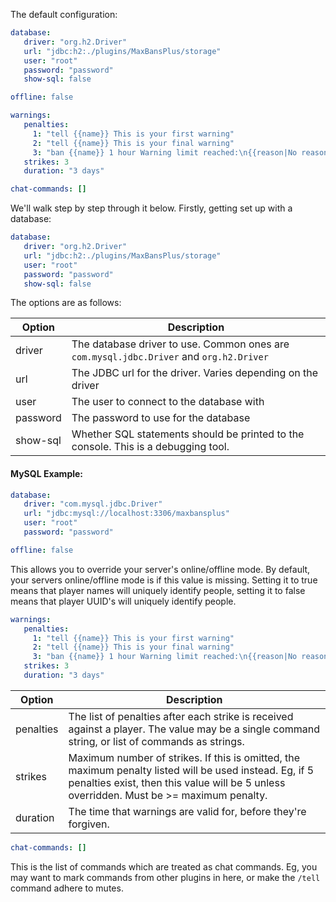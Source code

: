 The default configuration:

```yml
database:
   driver: "org.h2.Driver"
   url: "jdbc:h2:./plugins/MaxBansPlus/storage"
   user: "root"
   password: "password"
   show-sql: false

offline: false

warnings:
   penalties:
     1: "tell {{name}} This is your first warning"
     2: "tell {{name}} This is your final warning"
     3: "ban {{name}} 1 hour Warning limit reached:\n{{reason|No reason given}}"
   strikes: 3
   duration: "3 days"

chat-commands: []
```

We'll walk step by step through it below. Firstly, getting set up with a database:

```yml
database:
   driver: "org.h2.Driver"
   url: "jdbc:h2:./plugins/MaxBansPlus/storage"
   user: "root"
   password: "password"
   show-sql: false
```

The options are as follows:

Option | Description
-------|------------
driver | The database driver to use. Common ones are `com.mysql.jdbc.Driver` and `org.h2.Driver`
url    | The JDBC url for the driver. Varies depending on the driver
user   | The user to connect to the database with
password | The password to use for the database
show-sql | Whether SQL statements should be printed to the console. This is a debugging tool.


#### MySQL Example:
```yml
database:
   driver: "com.mysql.jdbc.Driver"
   url: "jdbc:mysql://localhost:3306/maxbansplus"
   user: "root"
   password: "password"
```

```yml
offline: false
```

This allows you to override your server's online/offline mode. By default, your servers online/offline mode is if this
value is missing. Setting it to true means that player names will uniquely identify people, setting it to false means
that player UUID's will uniquely identify people.

```yml
warnings:
   penalties:
     1: "tell {{name}} This is your first warning"
     2: "tell {{name}} This is your final warning"
     3: "ban {{name}} 1 hour Warning limit reached:\n{{reason|No reason given}}"
   strikes: 3
   duration: "3 days"
```

Option | Description
-------|------------
penalties | The list of penalties after each strike is received against a player. The value may be a single command string, or list of commands as strings.
strikes | Maximum number of strikes. If this is omitted, the maximum penalty listed will be used instead. Eg, if 5 penalties exist, then this value will be 5 unless overridden. Must be >= maximum penalty.
duration | The time that warnings are valid for, before they're forgiven.

```yml
chat-commands: []
```

This is the list of commands which are treated as chat commands. Eg, you may want to mark commands from other plugins in here,
or make the `/tell` command adhere to mutes.